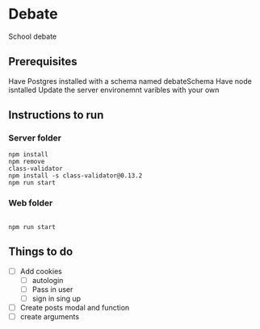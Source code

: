 # Debate

School debate

## Prerequisites

Have Postgres installed with a schema named debateSchema
Have node isntalled
Update the server environemnt varibles with your own

## Instructions to run

### Server folder

```
npm install
npm remove
class-validator
npm install -s class-validator@0.13.2
npm run start

```

### Web folder

```

npm run start

```

## Things to do

- [ ] Add cookies
  - [ ] autologin
  - [ ] Pass in user
  - [ ] sign in sing up
- [ ] Create posts modal and function
- [ ] create arguments
